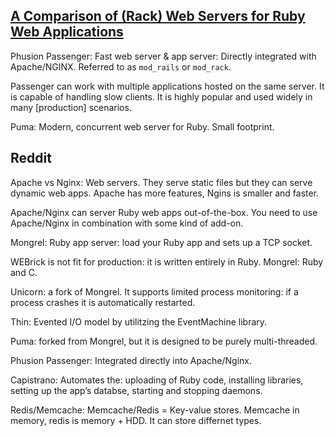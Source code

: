 ## [A Comparison of (Rack) Web Servers for Ruby Web Applications](https://www.digitalocean.com/community/articles/a-comparison-of-rack-web-servers-for-ruby-web-applications)

Phusion Passenger: Fast web server & app server: Directly integrated with Apache/NGINX. Referred to as `mod_rails` or `mod_rack`.

Passenger can work with multiple applications hosted on the same server. It is capable of handling slow clients. It is highly popular and used widely in many [production] scenarios.

Puma: Modern, concurrent web server for Ruby. Small footprint.

## Reddit

Apache vs Nginx: Web servers. They serve static files but they can serve dynamic web apps. Apache has more features, Ngins is smaller and faster.

Apache/Nginx can server Ruby web apps out-of-the-box. You need to use Apache/Nginx in combination with some kind of add-on.

Mongrel: Ruby app server: load your Ruby app and sets up a TCP socket.

WEBrick is not fit for production: it is written entirely in Ruby. Mongrel: Ruby and C.

Unicorn: a fork of Mongrel. It supports limited process monitoring: if a process crashes it is automatically restarted.

Thin: Evented I/O model by utilitzing the EventMachine library.

Puma: forked from Mongrel, but it is designed to be purely multi-threaded.

Phusion Passenger: Integrated directly into Apache/Nginx.

Capistrano: Automates the: uploading of Ruby code, installing libraries, setting up the app’s databse, starting and stopping daemons.
 
Redis/Memcache: Memcache/Redis = Key-value stores. Memcache in memory, redis is memory + HDD. It can store differnet types.
